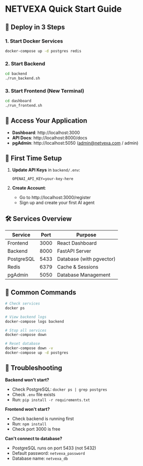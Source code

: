# NETVEXA Quick Start Guide

## 🚀 Deploy in 3 Steps

### 1. Start Docker Services
```bash
docker-compose up -d postgres redis
```

### 2. Start Backend
```bash
cd backend
./run_backend.sh
```

### 3. Start Frontend (New Terminal)
```bash
cd dashboard
./run_frontend.sh
```

## 📱 Access Your Application

- **Dashboard**: http://localhost:3000
- **API Docs**: http://localhost:8000/docs
- **pgAdmin**: http://localhost:5050 (admin@netvexa.com / admin)

## 🔑 First Time Setup

1. **Update API Keys** in `backend/.env`:
   ```
   OPENAI_API_KEY=your-key-here
   ```

2. **Create Account**:
   - Go to http://localhost:3000/register
   - Sign up and create your first AI agent

## 🛠️ Services Overview

| Service | Port | Purpose |
|---------|------|---------|
| Frontend | 3000 | React Dashboard |
| Backend | 8000 | FastAPI Server |
| PostgreSQL | 5433 | Database (with pgvector) |
| Redis | 6379 | Cache & Sessions |
| pgAdmin | 5050 | Database Management |

## 📝 Common Commands

```bash
# Check services
docker ps

# View backend logs
docker-compose logs backend

# Stop all services
docker-compose down

# Reset database
docker-compose down -v
docker-compose up -d postgres
```

## 🐛 Troubleshooting

**Backend won't start?**
- Check PostgreSQL: `docker ps | grep postgres`
- Check `.env` file exists
- Run: `pip install -r requirements.txt`

**Frontend won't start?**
- Check backend is running first
- Run: `npm install`
- Check port 3000 is free

**Can't connect to database?**
- PostgreSQL runs on port 5433 (not 5432)
- Default password: `netvexa_password`
- Database name: `netvexa_db`